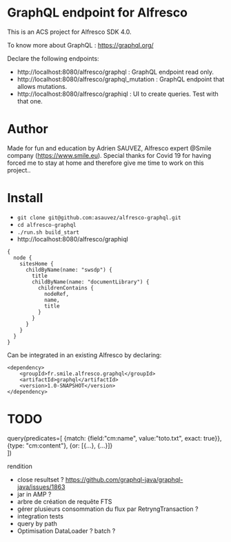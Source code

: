 # GraphQL endpoint for Alfresco

This is an ACS project for Alfresco SDK 4.0.

To know more about GraphQL : https://graphql.org/

Declare the following endpoints:
- http://localhost:8080/alfresco/graphql : GraphQL endpoint read only.
- http://localhost:8080/alfresco/graphql_mutation : GraphQL endpoint that allows mutations.
- http://localhost:8080/alfresco/graphiql : UI to create queries. Test with that one.

# Author

Made for fun and education by Adrien SAUVEZ, Alfresco expert @Smile company (https://www.smile.eu).
Special thanks for Covid 19 for having forced me to stay at home and therefore give me time to work on this project..

# Install

- `git clone git@github.com:asauvez/alfresco-graphql.git`
- `cd alfresco-graphql`
- `./run.sh build_start`
- http://localhost:8080/alfresco/graphiql
```
{
  node {
    sitesHome {
      childByName(name: "swsdp") {
        title
        childByName(name: "documentLibrary") {
          childrenContains {
            nodeRef,
            name,
            title
          }
        }
      }
    }
  }
}
```

Can be integrated in an existing Alfresco by declaring:
```
<dependency>
	<groupId>fr.smile.alfresco.graphql</groupId>
	<artifactId>graphql</artifactId>
	<version>1.0-SNAPSHOT</version>
</dependency>
```

# TODO

query(predicates=[
  {match: {field:"cm:name", value:"toto.txt", exact: true}},
  {type: "cm:content"},
  {or: [{...}, {...}]}  
])

rendition

- close resultset ?
	https://github.com/graphql-java/graphql-java/issues/1863
- jar in AMP ?
- arbre de création de requête FTS
- gérer plusieurs consommation du flux par RetryngTransaction ?
- integration tests
- query by path
- Optimisation
	DataLoader ? batch ?
